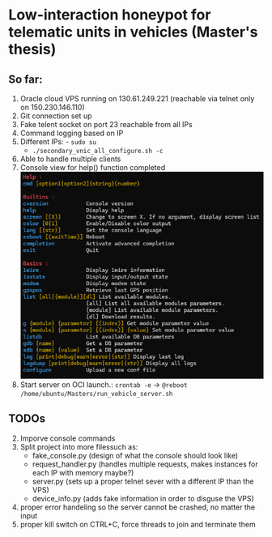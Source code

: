 # Low-interaction honeypot for telematic units in vehicles (Master's thesis)

## So far:
1) Oracle cloud VPS running on 130.61.249.221 (reachable via telnet only on 150.230.146.110)
2) Git connection set up
4) Fake telent socket on port 23 reachable from all IPs
5) Command logging based on IP
6) Different IPs:
        - `sudo su`
	- `./secondary_vnic_all_configure.sh -c`   
7) Able to handle multiple clients
8) Console view for help() function completed ![console](images/telnet_console_view.png) 
9) Start server on OCI launch.:
	`crontab -e` -> `@reboot /home/ubuntu/Masters/run_vehicle_server.sh`

## TODOs 
2) Imporve console commands
3) Split project into more filessuch as:
   - fake_console.py (design of what the console should look like)
   - request_handler.py (handles multiple requests, makes instances for each IP with memory maybe?)
   - server.py (sets up a proper telnet sever with a different IP than the VPS)
   - device_info.py (adds fake information in order to disguse the VPS) 
4) proper error handeling so the server cannot be crashed, no matter the input
5) proper kill switch on CTRL+C, force threads to join and terminate them
